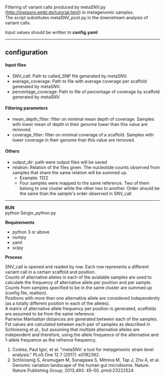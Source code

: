 Filtering of variant calls produced by metaSNV.py (http://metasnv.embl.de/tutorial.html) in metagenomic samples.  
The script substitutes metaSNV_post.py in the downstream analysis of variant calls.  

Input values should be written to **config.yaml**  

- - - -
## configuration ##
  #### Input files ####
  * SNV_call: Path to called_SNP file generated by metaSNV.  
  * average_coverage: Path to file with average coverage per scaffold generated by metaSNV.  
  * percentage_coverage: Path to file of percentage of coverage by scaffold generated by metaSNV.  
  #### Filtering parameters #####
  * mean_depth_filter: filter on minimal mean depth of coverage. Samples with lower mean of depth in their genome lower than this value are removed.  
  * coverage_filter: filter on minimal coverage of a scaffold. Samples with lower coverage in their genome than this value are removed.  
  #### Others 
  * output_dir: path were output files will be saved  
  * relation:  Relation of the files given. The nucleotide counts observed from samples that share the same relation will be summed up.
    * Example: 1122 
    * Four samples were mapped to the same reference. Two of them belong to one cluster while the other two to another. Order should be the same than the sample's order observed in SNV_call
 - - - -

**RUN**    
python Sergio_python.py  

**Requirements**  
* python 3 or above
* numpy
* yaml
* scipy

**Process**  

SNV_call is opened and readed by row. Each row represents a different variant call in a certain scaffold and position.  
Counts of alternative alleles in each of the avialable samples are used to calculate the frequency of alternative allele per position and per sample. Counts from samples specified to be in the same cluster are summed up (config file, realtion).    
Positions with more than one alternative allele are considered independently (as a totally different position in each of the alleles).  
A matrix of alternative allele frequency per position is generated, scaffolds are assumed to be from the same reference.  
Pairwise Manhattan distances are generated between each of the samples.  
Fst values are calculated between each pair of samples as described in Schloissnig et al., but assuming that multiple alternative alleles are independent and therefore, using the allele frequence of the alternative and 1-allele frequence as the refrence frequency.

1. Costea, Paul Igor, et al. "metaSNV: a tool for metagenomic strain level analysis." PLoS One 12.7 (2017): e0182392.
2. Schloissnig S, Arumugam M, Sunagawa S, Mitreva M, Tap J, Zhu A, et al. Genomic variation landscape of the human gut microbiome. Nature. Nature Publishing Group; 2013;493: 45–50. pmid:23222524

